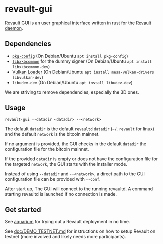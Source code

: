 # revault-gui

Revault GUI is an user graphical interface written in rust for the 
[Revault daemon](https://github.com/revault/revaultd).

## Dependencies

- [`pkg-config`](https://www.freedesktop.org/wiki/Software/pkg-config/) (On Debian/Ubuntu `apt install pkg-config`)
- [`libxkbcommon`](https://xkbcommon.org/) for the dummy signer (On Debian/Ubuntu `apt install libxkbcommon-dev`)
- [Vulkan Loader](https://github.com/KhronosGroup/Vulkan-Loader) (On Debian/Ubuntu `apt install mesa-vulkan-drivers libvulkan-dev`)
- `libudev-dev` (On Debian/Ubuntu `apt install libudev-dev`)

We are striving to remove dependencies, especially the 3D ones.

## Usage

`revault-gui --datadir <datadir> --<network>`

The default `datadir` is the default `revaultd` `datadir` (`~/.revault`
for linux) and the default `network` is the bitcoin mainnet.

If no argument is provided, the GUI checks in the default `datadir` 
the configuration file for the bitcoin mainnet.

If the provided `datadir` is empty or does not have the configuration
file for the targeted `network`, the GUI starts with the installer mode.

Instead of using `--datadir` and `--<network>`, a direct path to
the GUI configuration file can be provided with `--conf`.

After start up, The GUI will connect to the running revaultd.
A command starting revaultd is launched if no connection is made.

## Get started

See [aquarium](https://github.com/revault/aquarium) for trying out a
Revault deployment in no time. 

See [doc/DEMO_TESTNET.md](doc/DEMO_TESTNET.md) for instructions on how
to setup Revault on testnet (more involved and likely needs more
participants).

